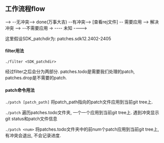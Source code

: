 ## 工作流程flow

<filter> --> <patch> --无冲突--> done(万事大吉)
                     --有冲突--> [查看rej文件] -- 需要应用 --> 解决冲突 --> <continue>
                                               --不需要应用 -> <drop>
                                               ---- 未知 ----> <reserve>

这里假设SDK_patchdir为: patches.sdk12.2402-2405


#### filter用法

`./filter <SDK_patchdir>`

经过filter之后会分为两部分. patches.todo是需要我们处理的patch, patches.drop是不需要的patch.


#### patch命令用法

`./patch [patch_path]`
将patch_path指向的patch文件应用到当前git tree上.

`./patch`
遍历patches.todo文件夹, 一个一个应用到当前git tree上. 遇到冲突显示git status和patch文件信息

`./patch <num>`
将patches.todo文件夹中的前num个patch应用到当前git tree上, 有冲突会退出, 不会记录进度.
